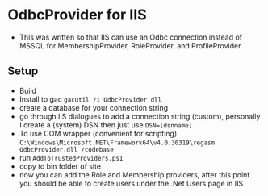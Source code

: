# OdbcProvider for IIS
- This was written so that IIS can use an Odbc connection instead of MSSQL for MembershipProvider, RoleProvider, and ProfileProvider

## Setup
- Build
- Install to gac `gacutil /i OdbcProvider.dll`
- create a database for your connection string
- go through IIS dialogues to add a connection string (custom), personally I create a (system) DSN then just use `DSN=[dsnname]`
- To use COM wrapper (convenient for scripting) `C:\Windows\Microsoft.NET\Framework64\v4.0.30319\regasm OdbcProvider.dll /codebase`
- run `AddToTrustedProviders.ps1`
- copy to bin folder of site
- now you can add the Role and Membership providers, after this point you should be able to create users under the .Net Users page in IIS
